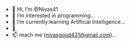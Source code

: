 - 👋 Hi, I’m @Nivas41
- 👀 I’m interested in programming...
- 🌱 I’m currently learning Artificial Intelligence...
- 💞️
- 📫 reach me (nivasgoud431@gmail.com)...

<!---
Nivas41/Nivas41 is a ✨ special ✨ repository because its `README.md` (this file) appears on your GitHub profile.
You can click the Preview link to take a look at your changes.
--->
